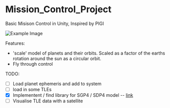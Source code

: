 # Mission_Control_Project
Basic Misison Control in Unity, Inspired by PIGI

![Example Image](www)


Features:
- 'scale' model of planets and their orbits. Scaled as a factor of the earths rotation around the sun as a circular orbit.
- Fly through control


TODO:
- [ ] Load planet ephemeris and add to system
- [ ] load in some TLEs 
- [x] Implementent / find library for SGP4 / SDP4 model -- [link](http://www.zeptomoby.com/satellites/)
- [ ] Visualise TLE data with a satellite 

